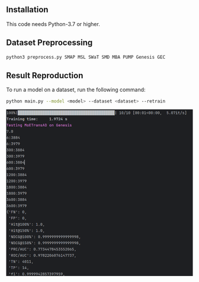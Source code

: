 ## Installation
This code needs Python-3.7 or higher.
## Dataset Preprocessing
```bash
python3 preprocess.py SMAP MSL SWaT SMD MBA PUMP Genesis GEC
```
## Result Reproduction
To run a model on a dataset, run the following command:
```bash
python main.py --model <model> --dataset <dataset> --retrain
```
![image-20250825181426338](assets/image-20250825181426338.png)

